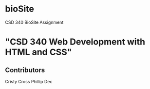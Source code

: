 # bioSite
CSD 340 BioSite Assignment
<h1>"CSD 340 Web Development with HTML and CSS"</h1>
<h2>Contributors</h2>
    Cristy Cross
    Phillip Dec
